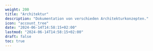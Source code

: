 ```yaml
---
weight: 200
title: "Architektur"
description: "Dokumentation von verschieden Architekturkonzepten."
icon: "account_tree"
date: "2024-06-14T14:58:15+02:00"
lastmod: "2024-06-14T14:58:15+02:00"
draft: false
toc: true
---
```

